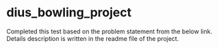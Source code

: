 # dius_bowling_project
Completed this test based on the problem statement from the below link. Details description is written in the readme file of the project.
